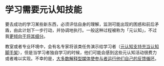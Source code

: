# 学习需要元认知技能

要去成功的学习某些新东西，必须评估自身的理解，监测可能出现的困惑和前后矛盾，由此计划下一步行动，并协调地执行。一般这种过程被称为「元认知」，不过我[更倾向于将其细分](https://notes.andymatuschak.org/Metacognition_is_too_imprecise_a_category)。

教室或者专业环境中，会有名专家将该类任务演示给学习者（[元认知支持充当认知脚手架](https://notes.andymatuschak.org/z4qFtxPZi21DKoLruHcmsocee1YnZy9JMArb6)），但是当学习者独自学习的时候，他们可能会感到这些元认知活动很费力或者难以实现。不幸的是，[大多数解释型媒体使参与者运行他们自己的反馈循环](https://notes.andymatuschak.org/z6MLXiJ7vmVAxRxhanUJzDcBE6hhhV9oy6Ukc)。